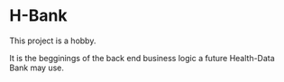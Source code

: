 # H-Bank


This project is a hobby. 

It is the begginings of the back end business logic a future Health-Data Bank may use. 
